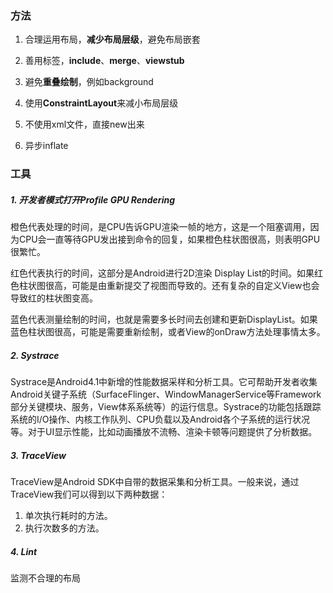 ### 方法

1. 合理运用布局，**减少布局层级**，避免布局嵌套

2. 善用标签，**include**、**merge**、**viewstub**

3. 避免**重叠绘制**，例如background

4. 使用**ConstraintLayout**来减小布局层级

5. 不使用xml文件，直接new出来

6. 异步inflate


### 工具

##### 1. 开发者模式打开Profile GPU Rendering
橙色代表处理的时间，是CPU告诉GPU渲染一帧的地方，这是一个阻塞调用，因为CPU会一直等待GPU发出接到命令的回复，如果橙色柱状图很高，则表明GPU很繁忙。

 红色代表执行的时间，这部分是Android进行2D渲染 Display List的时间。如果红色柱状图很高，可能是由重新提交了视图而导致的。还有复杂的自定义View也会导致红的柱状图变高。

 蓝色代表测量绘制的时间，也就是需要多长时间去创建和更新DisplayList。如果蓝色柱状图很高，可能是需要重新绘制，或者View的onDraw方法处理事情太多。

##### 2. Systrace
Systrace是Android4.1中新增的性能数据采样和分析工具。它可帮助开发者收集Android关键子系统（SurfaceFlinger、WindowManagerService等Framework部分关键模块、服务，View体系系统等）的运行信息。Systrace的功能包括跟踪系统的I/O操作、内核工作队列、CPU负载以及Android各个子系统的运行状况等。对于UI显示性能，比如动画播放不流畅、渲染卡顿等问题提供了分析数据。

##### 3. TraceView
TraceView是Android SDK中自带的数据采集和分析工具。一般来说，通过TraceView我们可以得到以下两种数据：
  1. 单次执行耗时的方法。
  2. 执行次数多的方法。

##### 4. Lint
监测不合理的布局